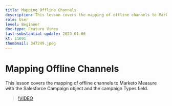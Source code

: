 ```yaml
---
title: Mapping Offline Channels
description: This lesson covers the mapping of offline channels to Marketo Measure with the Salesforce Campaign object and the campaign Types field.
role: User
level: Beginner
doc-type: Feature Video
last-substantial-update: 2023-01-06
kt: 11691
thumbnail: 347249.jpeg
---
```


# Mapping Offline Channels

This lesson covers the mapping of offline channels to Marketo Measure with the Salesforce Campaign object and the campaign Types field.

>[!VIDEO](https://video.tv.adobe.com/v/347249/?quality=12&learn=on)
